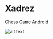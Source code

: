 # Xadrez
Chess Game Android

![alt text](https://s6.postimg.org/9ci5nrffl/Screenshot_20171125-003953.png)
